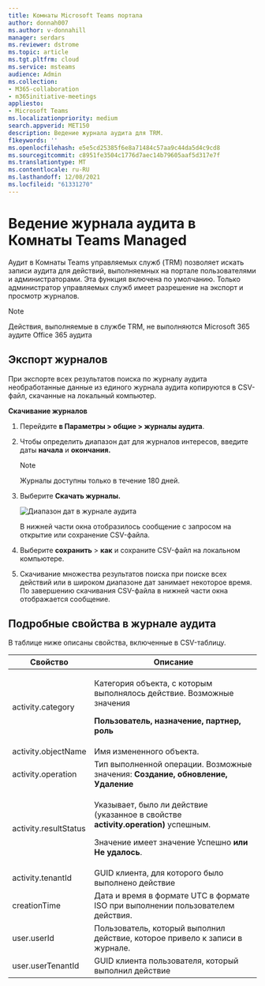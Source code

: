 ```yaml
---
title: Комнаты Microsoft Teams портала
author: donnah007
ms.author: v-donnahill
manager: serdars
ms.reviewer: dstrome
ms.topic: article
ms.tgt.pltfrm: cloud
ms.service: msteams
audience: Admin
ms.collection:
- M365-collaboration
- m365initiative-meetings
appliesto:
- Microsoft Teams
ms.localizationpriority: medium
search.appverid: MET150
description: Ведение журнала аудита для TRM.
f1keywords: ''
ms.openlocfilehash: e5e5cd25385f6e8a71484c57aa9c44da5d4c9cd8
ms.sourcegitcommit: c8951fe3504c1776d7aec14b79605aaf5d317e7f
ms.translationtype: MT
ms.contentlocale: ru-RU
ms.lasthandoff: 12/08/2021
ms.locfileid: "61331270"
---
```

# <a name="audit-logging-in-the-teams-rooms-managed-service"></a>Ведение журнала аудита в Комнаты Teams Managed

Аудит в Комнаты Teams управляемых служб (TRM) позволяет искать записи аудита для действий, выполняемных на портале пользователями и администраторами. Эта функция включена по умолчанию. Только администратор управляемых служб имеет разрешение на экспорт и просмотр журналов.

> [!NOTE]
> Действия, выполняемые в службе TRM, не выполняются Microsoft 365 аудите Office 365 аудита 

## <a name="exporting-logs"></a>Экспорт журналов

При экспорте всех результатов поиска по журналу аудита необработанные данные из единого журнала аудита копируются в CSV-файл, скачанные на локальный компьютер. 

**Скачивание журналов** 

1. Перейдите **в Параметры > общие > журналы аудита**.
1. Чтобы определить диапазон дат для журналов интересов, введите даты **начала** и **окончания.**

   > [!NOTE]
   > Журналы доступны только в течение 180 дней.

1. Выберите **Скачать журналы.**

   ![Диапазон дат в журнале аудита](../media/multi-tenant-auditing.png)

   В нижней части окна отобразилось сообщение с запросом на открытие или сохранение CSV-файла. 

1. Выберите **сохранить**  >  **как** и сохраните CSV-файл на локальном компьютере. 

1. Скачивание множества результатов поиска при поиске всех действий или в широком диапазоне дат занимает некоторое время. По завершению скачивания CSV-файла в нижней части окна отображается сообщение.

## <a name="detailed-properties-in-the-audit-log"></a>Подробные свойства в журнале аудита

В таблице ниже описаны свойства, включенные в CSV-таблицу.

|Свойство|Описание|
| - | - |
|activity.category|<p>Категория объекта, с которым выполнялось действие. Возможные значения</p><p>**Пользователь, назначение, партнер, роль**</p>|
|activity.objectName|Имя измененного объекта.|
|activity.operation|Тип выполненной операции. Возможные значения: **Создание, обновление, Удаление** |
|activity.resultStatus|<p>Указывает, было ли действие (указанное в свойстве **activity.operation)** успешным.</p><p>Значение имеет значение Успешно **или** **Не удалось**.</p>|
|activity.tenantId|GUID клиента, для которого было выполнено действие|
|creationTime|Дата и время в формате UTC в формате ISO при выполнении пользователем действия.|
|user.userId|Пользователь, который выполнил действие, которое привело к записи в журнале.|
|user.userTenantId|GUID клиента пользователя, который выполнил действие|


